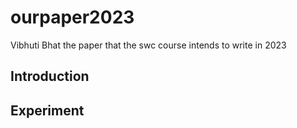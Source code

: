 # ourpaper2023
Vibhuti Bhat
the paper that the swc course intends to write in 2023

## Introduction

## Experiment


